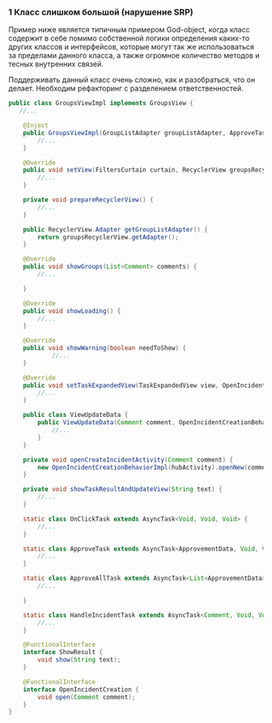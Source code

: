 ### 1 Класс слишком большой (нарушение SRP)

Пример ниже является типичным примером God-object, когда класс содержит в себе помимо собственной
логики определения каких-то других классов и интерфейсов, которые могут так же использоваться за
пределами данного класса, а также огромное количество методов и тесных внутренних связей.

Поддерживать данный класс очень сложно, как и разобраться, что он делает. Необходим рефакторинг с
разделением ответственностей.

```java
public class GroupsViewImpl implements GroupsView {
   //...

    @Inject
    public GroupsViewImpl(GroupListAdapter groupListAdapter, ApproveTaskUseCase approvementController) {
        //...
    }

    @Override
    public void setView(FiltersCurtain curtain, RecyclerView groupsRecyclerView, ProgressBar progressBar, View hub, Activity hubActivity) {
        //...
    }

    private void prepareRecyclerView() {
        //...
    }

    public RecyclerView.Adapter getGroupListAdapter() {
        return groupsRecyclerView.getAdapter();
    }

    @Override
    public void showGroups(List<Comment> comments) {
        //...

    }

    @Override
    public void showLoading() {
        //...
    }

    @Override
    public void showWarning(boolean needToShow) {
            //...
    }

    @Override
    public void setTaskExpandedView(TaskExpandedView view, OpenIncidentCreationBehavior openIncidentCreationBehavior, SecondaryFiltersVisibility secondaryFiltersVisibility) {
        //...
    }

    public class ViewUpdateData {
        public ViewUpdateData(Comment comment, OpenIncidentCreationBehavior openIncidentCreationBehavior, GroupListAdapter groupListAdapter, ApproveTask approveTask, CommentActions.HandleIncident handleIncident) {
            //...
        }
    }

    private void openCreateIncidentActivity(Comment comment) {
        new OpenIncidentCreationBehaviorImpl(hubActivity).openNew(comment);
    }

    private void showTaskResultAndUpdateView(String text) {
        //...
    }

    static class OnClickTask extends AsyncTask<Void, Void, Void> {
        //...
    }

    static class ApproveTask extends AsyncTask<ApprovementData, Void, Void> {
        //...
    }

    static class ApproveAllTask extends AsyncTask<List<ApprovementData>, Void, Void> {
        //...

    }

    static class HandleIncidentTask extends AsyncTask<Comment, Void, Void> {
        //...
    }

    @FunctionalInterface
    interface ShowResult {
        void show(String text);
    }

    @FunctionalInterface
    interface OpenIncidentCreation {
        void open(Comment comment);
    }
}


```